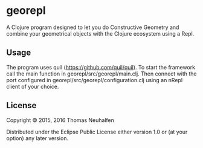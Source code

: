 # georepl

A Clojure program designed to let you do Constructive Geometry and combine your geometrical objects with the Clojure ecosystem using a Repl.

## Usage

The program uses quil (https://github.com/quil/quil). To start the framework call the main function in georepl/src/georepl/main.clj. Then connect with the port configured in georepl/src/georepl/configuration.clj using an nRepl client of your choice.

## License

Copyright © 2015, 2016 Thomas Neuhalfen

Distributed under the Eclipse Public License either version 1.0 or (at
your option) any later version.
